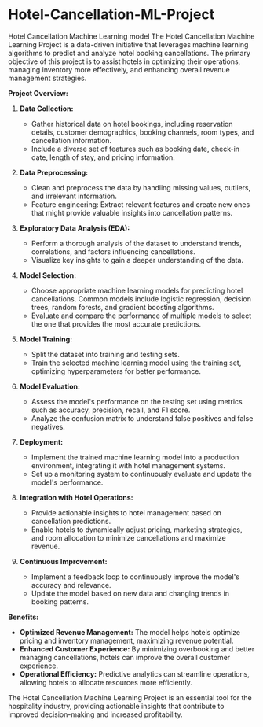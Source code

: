 # Hotel-Cancellation-ML-Project
Hotel Cancellation Machine Learning model 
The Hotel Cancellation Machine Learning Project is a data-driven initiative that leverages machine learning algorithms to predict and analyze hotel booking cancellations. The primary objective of this project is to assist hotels in optimizing their operations, managing inventory more effectively, and enhancing overall revenue management strategies.

**Project Overview:**

1. **Data Collection:**
   - Gather historical data on hotel bookings, including reservation details, customer demographics, booking channels, room types, and cancellation information.
   - Include a diverse set of features such as booking date, check-in date, length of stay, and pricing information.

2. **Data Preprocessing:**
   - Clean and preprocess the data by handling missing values, outliers, and irrelevant information.
   - Feature engineering: Extract relevant features and create new ones that might provide valuable insights into cancellation patterns.

3. **Exploratory Data Analysis (EDA):**
   - Perform a thorough analysis of the dataset to understand trends, correlations, and factors influencing cancellations.
   - Visualize key insights to gain a deeper understanding of the data.

4. **Model Selection:**
   - Choose appropriate machine learning models for predicting hotel cancellations. Common models include logistic regression, decision trees, random forests, and gradient boosting algorithms.
   - Evaluate and compare the performance of multiple models to select the one that provides the most accurate predictions.

5. **Model Training:**
   - Split the dataset into training and testing sets.
   - Train the selected machine learning model using the training set, optimizing hyperparameters for better performance.

6. **Model Evaluation:**
   - Assess the model's performance on the testing set using metrics such as accuracy, precision, recall, and F1 score.
   - Analyze the confusion matrix to understand false positives and false negatives.

7. **Deployment:**
   - Implement the trained machine learning model into a production environment, integrating it with hotel management systems.
   - Set up a monitoring system to continuously evaluate and update the model's performance.

8. **Integration with Hotel Operations:**
   - Provide actionable insights to hotel management based on cancellation predictions.
   - Enable hotels to dynamically adjust pricing, marketing strategies, and room allocation to minimize cancellations and maximize revenue.

9. **Continuous Improvement:**
   - Implement a feedback loop to continuously improve the model's accuracy and relevance.
   - Update the model based on new data and changing trends in booking patterns.

**Benefits:**
- **Optimized Revenue Management:** The model helps hotels optimize pricing and inventory management, maximizing revenue potential.
- **Enhanced Customer Experience:** By minimizing overbooking and better managing cancellations, hotels can improve the overall customer experience.
- **Operational Efficiency:** Predictive analytics can streamline operations, allowing hotels to allocate resources more efficiently.

The Hotel Cancellation Machine Learning Project is an essential tool for the hospitality industry, providing actionable insights that contribute to improved decision-making and increased profitability.
